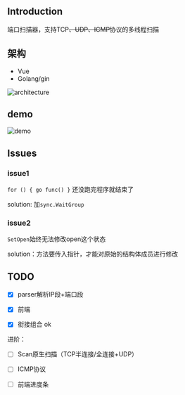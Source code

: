## Introduction

端口扫描器，支持TCP<del>、UDP、ICMP</del>协议的多线程扫描

## 架构

- Vue
- Golang/gin

![architecture](https://soreatu-1300077947.cos.ap-nanjing.myqcloud.com/uPic/2021-12-23-22-56-06-image.png)



## demo
![demo](https://soreatu-1300077947.cos.ap-nanjing.myqcloud.com/uPic/iu8PW9.png)

## Issues

### issue1

`for () { go func() }` 还没跑完程序就结束了

solution: 加`sync.WaitGroup`

### issue2

`SetOpen`始终无法修改open这个状态

solution：方法要传入指针，才能对原始的结构体成员进行修改

## TODO

- [x] parser解析IP段+端口段

- [x] 前端

- [x] 衔接组合 ok

进阶：

- [ ] Scan原生扫描（TCP半连接/全连接+UDP）

- [ ] ICMP协议

- [ ] 前端进度条

